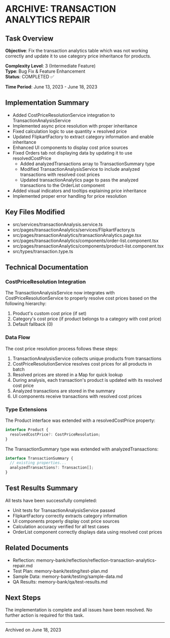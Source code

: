 # ARCHIVE: TRANSACTION ANALYTICS REPAIR

## Task Overview
**Objective**: Fix the transaction analytics table which was not working correctly and update it to use category price inheritance for products.

**Complexity Level**: 3 (Intermediate Feature)  
**Type**: Bug Fix & Feature Enhancement  
**Status**: COMPLETED ✅

**Time Period**: June 13, 2023 - June 18, 2023

## Implementation Summary
- Added CostPriceResolutionService integration to TransactionAnalysisService
- Implemented async price resolution with proper inheritance
- Fixed calculation logic to use quantity × resolved price
- Updated FlipkartFactory to extract category information and enable inheritance
- Enhanced UI components to display cost price sources
- Fixed Orders tab not displaying data by updating it to use resolvedCostPrice
  - Added analyzedTransactions array to TransactionSummary type
  - Modified TransactionAnalysisService to include analyzed transactions with resolved cost prices
  - Updated transactionAnalytics page to pass the analyzed transactions to the OrderList component
- Added visual indicators and tooltips explaining price inheritance
- Implemented proper error handling for price resolution

## Key Files Modified
- src/services/transactionAnalysis.service.ts
- src/pages/transactionAnalytics/services/FlipkartFactory.ts
- src/pages/transactionAnalytics/transactionAnalytics.page.tsx
- src/pages/transactionAnalytics/components/order-list.component.tsx
- src/pages/transactionAnalytics/components/product-list.component.tsx
- src/types/transaction.type.ts

## Technical Documentation

### CostPriceResolution Integration
The TransactionAnalysisService now integrates with CostPriceResolutionService to properly resolve cost prices based on the following hierarchy:
1. Product's custom cost price (if set)
2. Category's cost price (if product belongs to a category with cost price)
3. Default fallback (0)

### Data Flow
The cost price resolution process follows these steps:
1. TransactionAnalysisService collects unique products from transactions
2. CostPriceResolutionService resolves cost prices for all products in batch
3. Resolved prices are stored in a Map for quick lookup
4. During analysis, each transaction's product is updated with its resolved cost price
5. Analyzed transactions are stored in the summary
6. UI components receive transactions with resolved cost prices

### Type Extensions
The Product interface was extended with a resolvedCostPrice property:
```typescript
interface Product {
  resolvedCostPrice?: CostPriceResolution;
}
```

The TransactionSummary type was extended with analyzedTransactions:
```typescript
interface TransactionSummary {
  // existing properties...
  analyzedTransactions?: Transaction[];
}
```

## Test Results Summary
All tests have been successfully completed:
- Unit tests for TransactionAnalysisService passed
- FlipkartFactory correctly extracts category information
- UI components properly display cost price sources
- Calculation accuracy verified for all test cases
- OrderList component correctly displays data using resolved cost prices

## Related Documents
- Reflection: memory-bank/reflection/reflection-transaction-analytics-repair.md
- Test Plan: memory-bank/testing/test-plan.md
- Sample Data: memory-bank/testing/sample-data.md
- QA Results: memory-bank/qa/test-results.md

## Next Steps
The implementation is complete and all issues have been resolved. No further action is required for this task.

---
Archived on June 18, 2023

